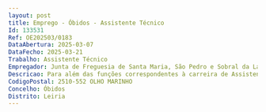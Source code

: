 ```yaml
--- 
layout: post
title: Emprego - Óbidos - Assistente Técnico
Id: 133531
Ref: OE202503/0183
DataAbertura: 2025-03-07
DataFecho: 2025-03-21
Trabalho: Assistente Técnico
Empregador: Junta de Freguesia de Santa Maria, São Pedro e Sobral da Lagoa
Descricao: Para além das funções correspondentes à carreira de Assistente Técnico e categoria de Assistente Técnico   Atendimento geral e expediente na Delegação da Junta de Freguesia e nos espaços de descentralização  Registo e licenciamento de canídeos  Arquivo  Registo de correspondência  Emissão de atestados, declarações e outras.
CodigoPostal: 2510-552 OLHO MARINHO
Concelho: Óbidos
Distrito: Leiria
--- 
```

